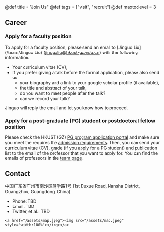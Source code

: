 @def title = "Join Us"
@def tags = ["visit", "recruit"]
@def maxtoclevel = 3

## Career
### Apply for a faculty position

To apply for a faculty position, please send an email to [Jinguo Liu](/team/Jinguo Liu) ([jinguoliu@hkust-gz.edu.cn](mailto:jinguoliu@hkust-gz.edu.cn)) with the following information.
* Your curriculum vitae (CV),
* If you prefer giving a talk before the formal application, please also send us
    * your biography and a link to your google scholar profile (if available),
    * the title and abstract of your talk,
    * do you want to meet people after the talk?
    * can we record your talk?

Jinguo will reply the email and let you know how to proceed.

### Apply for a post-graduate (PG) student or postdoctoral fellow position

Please check the HKUST (GZ) [PG program application portal](https://fytgs.hkust.edu.hk/admissions/Admission-to-Guangzhou-Campus/submitting-an-application/how-apply-gz) and make sure you meet the requires the [admission requirements](https://fytgs.hkust.edu.hk/admissions/Admission-to-Guangzhou-Campus/submitting-an-application/admission-requirements-gz).
Then, you can send your curriculum vitae (CV), grade (if you apply for a PG student) and publication list to the email of the professor that you want to apply for.
You can find the emails of professors in the [team page](/team).

## Contact

中国广东省广州市南沙区笃学路1号
(1st Duxue Road, Nansha District, Guangzhou, Guangdong, China)
* Phone: TBD
* Email: TBD
* Twitter, et al.: TBD
~~~
<a href="/assets/map.jpeg"><img src="/assets/map.jpeg" style="width:100%"></img></a>
~~~